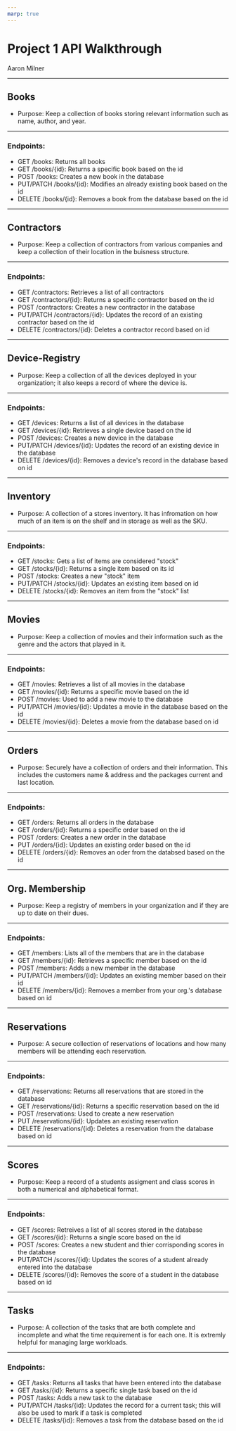```yaml
---
marp: true
---
```


# Project 1 API Walkthrough

Aaron Milner

---

## Books

- Purpose: Keep a collection of books storing relevant information such as name, author, and year.

---

### Endpoints:
- GET /books: Returns all books
- GET /books/{id}: Returns a specific book based on the id
- POST /books: Creates a new book in the database
- PUT/PATCH /books/{id}: Modifies an already existing book based on the id
- DELETE /books/{id}: Removes a book from the database based on the id

---

## Contractors

- Purpose: Keep a collection of contractors from various companies and keep a collection of their location in the buisness structure. 

---

### Endpoints:
- GET /contractors: Retrieves a list of all contractors
- GET /contractors/{id}: Returns a specific contractor based on the id
- POST /contractors: Creates a new contractor in the database
- PUT/PATCH /contractors/{id}: Updates the record of an existing contractor based on the id
- DELETE /contractors/{id}: Deletes a contractor record based on id

---

## Device-Registry

- Purpose: Keep a collection of all the devices deployed in your organization; it also keeps a record of where the device is.

---

### Endpoints:
- GET /devices: Returns a list of all devices in the database
- GET /devices/{id}: Retrieves a single device based on the id
- POST /devices: Creates a new device in the database
- PUT/PATCH /devices/{id}: Updates the record of an existing device in the database
- DELETE /devices/{id}: Removes a device's record in the database based on id

---

## Inventory

- Purpose: A collection of a stores inventory. It has infromation on how much of an item is on the shelf and in storage as well as the SKU.

---

### Endpoints:
- GET /stocks: Gets a list of items are considered "stock"
- GET /stocks/{id}: Returns a single item based on its id
- POST /stocks: Creates a new "stock" item
- PUT/PATCH /stocks/{id}: Updates an existing item based on id
- DELETE /stocks/{id}: Removes an item from the "stock" list

---

## Movies
- Purpose: Keep a collection of movies and their information such as the genre and the actors that played in it. 

---

### Endpoints:
- GET /movies: Retrieves a list of all movies in the database
- GET /movies/{id}: Returns a specific movie based on the id
- POST /movies: Used to add a new movie to the database
- PUT/PATCH /movies/{id}: Updates a movie in the database based on the id
- DELETE /movies/{id}: Deletes a movie from the database based on id

---

## Orders

- Purpose: Securely have a collection of orders and their information. This includes the customers name & address and the packages current and last location.

---

### Endpoints:
- GET /orders: Returns all orders in the database
- GET /orders/{id}: Returns a specific order based on the id
- POST /orders: Creates a new order in the database
- PUT /orders/{id}: Updates an existing order based on the id
- DELETE /orders/{id}: Removes an oder from the databsed based on the id

---

## Org. Membership

- Purpose: Keep a registry of members in your organization and if they are up to date on their dues. 

---

### Endpoints:
- GET /members: Lists all of the members that are in the database
- GET /members/{id}: Retrieves a specific member based on the id
- POST /members: Adds a new member in the database
- PUT/PATCH /members/{id}: Updates an existing member based on their id
- DELETE /members/{id}: Removes a member from your org.'s database based on id

---

## Reservations

- Purpose: A secure collection of reservations of locations and how many members will be attending each reservation. 

---

### Endpoints:
- GET /reservations: Returns all reservations that are stored in the database
- GET /reservations/{id}: Returns a specific reservation based on the id
- POST /reservations: Used to create a new reservation
- PUT /reservations/{id}: Updates an existing reservation
- DELETE /reservations/{id}: Deletes a reservation from the database based on id

---

## Scores

- Purpose: Keep a record of a students assigment and class scores in both a numerical and alphabetical format. 

---

### Endpoints:
- GET /scores: Retreives a list of all scores stored in the database
- GET /scores/{id}: Returns a single score based on the id
- POST /scores: Creates a new student and thier corrisponding scores in the database
- PUT/PATCH /scores/{id}: Updates the scores of a student already entered into the database
- DELETE /scores/{id}: Removes the score of a student in the database based on id

--- 

## Tasks

- Purpose: A collection of the tasks that are both complete and incomplete and what the time requirement is for each one. It is extremly helpful for managing large workloads. 

---

### Endpoints:
- GET /tasks: Returns all tasks that have been entered into the database
- GET /tasks/{id}: Returns a specific single task based on the id
- POST /tasks: Adds a new task to the database
- PUT/PATCH /tasks/{id}: Updates the record for a current task; this will also be used to mark if a task is completed
- DELETE /tasks/{id}: Removes a task from the database based on the id

